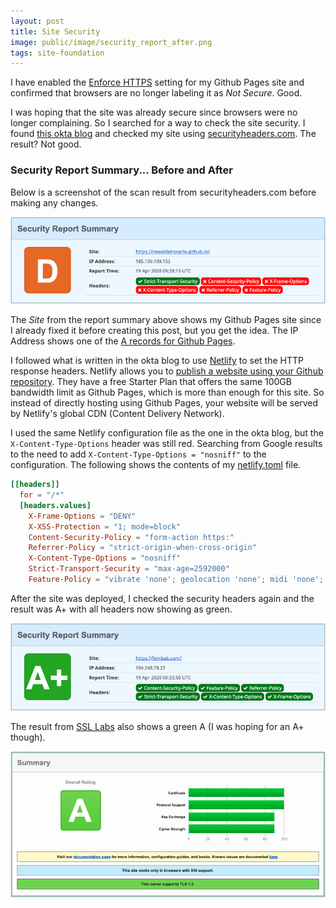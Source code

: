 ```yaml
---
layout: post
title: Site Security
image: public/image/security_report_after.png
tags: site-foundation
---
```


I have enabled the [Enforce HTTPS](https://help.github.com/en/github/working-with-github-pages/securing-your-github-pages-site-with-https) setting for my Github Pages site and confirmed that browsers are no longer labeling it as *Not Secure*. Good.

I was hoping that the site was already secure since browsers were no longer complaining. So I searched for a way to check the site security. I found [this okta blog](https://developer.okta.com/blog/2019/04/11/site-security-cloudflare-netlify) and checked my site using [securityheaders.com](https://securityheaders.com/). The result? Not good.

### Security Report Summary... Before and After

Below is a screenshot of the scan result from securityheaders.com before making any changes.

![Security Report Summary Before Changes](/public/image/security_report_before.png)

The *Site* from the report summary above shows my Github Pages site since I already fixed it before creating this post, but you get the idea. The IP Address shows one of the [A records for Github Pages](https://www.namecheap.com/support/knowledgebase/article.aspx/9645/2208/how-do-i-link-my-domain-to-github-pages).

I followed what is written in the okta blog to use [Netlify](https://www.netlify.com) to set the HTTP response headers. Netlify  allows you to [publish a website using your Github repository](https://www.netlify.com/blog/2020/04/02/a-step-by-step-guide-jekyll-4.0-on-netlify/#connecting-to-netlify). They have a free Starter Plan that offers the same 100GB bandwidth limit as Github Pages, which is more than enough for this site.  So instead of directly hosting using Github Pages, your website will be served by Netlify's global CDN (Content Delivery Network).

I used the same Netlify configuration file as the one in the okta blog, but the `X-Content-Type-Options` header was still red. Searching from Google results to the need to add  `X-Content-Type-Options = "nosniff"` to the configuration. The following shows the contents of my [netlify.toml](https://github.com/roweldelrosario/roweldelrosario.github.io/blob/master/netlify.toml) file.

``` toml
[[headers]]
  for = "/*"
  [headers.values]
    X-Frame-Options = "DENY"
    X-XSS-Protection = "1; mode=block"
    Content-Security-Policy = "form-action https:"
    Referrer-Policy = "strict-origin-when-cross-origin"
    X-Content-Type-Options = "nosniff"
    Strict-Transport-Security = "max-age=2592000"
    Feature-Policy = "vibrate 'none'; geolocation 'none'; midi 'none'; notifications 'none'; push 'none'; sync-xhr 'none'; microphone 'none'; camera 'none'; magnetometer 'none'; gyroscope 'none'; speaker 'none'; vibrate 'none'; fullscreen 'none'; payment 'none'"
```

After the site was deployed, I checked the security headers again and the result was A+ with all headers now showing as green.

![Security Report Summary After Changes](/public/image/security_report_after.png)

The result from [SSL Labs](https://www.ssllabs.com/ssltest/) also shows a green A (I was hoping for an A+ though).

![SSL Labs Result](/public/image/ssllabs_result.png)